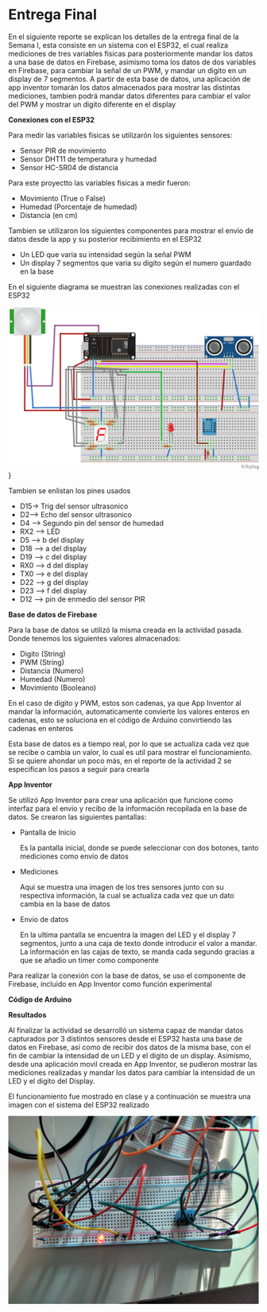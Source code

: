 # Entrega Final

En el siguiente reporte se explican los detalles de la entrega final de la Semana I, esta consiste en un sistema con el ESP32, el cual realiza mediciones de tres variables fisicas para posteriormente mandar los datos a una base de datos en Firebase, asimismo toma los datos de dos variables en Firebase, para cambiar la señal de un PWM, y mandar un digito en un display de 7 segmentos. A partir de esta base de datos, una aplicación de app inventor tomarán los datos almacenados para mostrar las distintas mediciones, tambien podrá mandar datos diferentes para cambiar el valor del PWM y mostrar un digito diferente en el display

**Conexiones con el ESP32**

Para medir las variables fisicas se utilizarón los siguientes sensores:

- Sensor PIR de movimiento
- Sensor DHT11 de temperatura y humedad
- Sensor HC-SR04 de distancia 

Para este proyectto las variables fisicas a medir fueron:

- Movimiento (True o False)
- Humedad (Porcentaje de humedad)
- Distancia (en cm)

Tambien se utilizaron los siguientes componentes para mostrar el envio de datos desde la app y su posterior recibimiento en el ESP32

- Un LED que varia su intensidad según la señal PWM
- Un display 7 segmentos que varia su digito según el numero guardado en la base

En el siguiente diagrama se muestran las conexiones realizadas con el ESP32

![Diagrama de conexiones realizadas](./Semana_I.png)}

Tambien se enlistan los pines usados 

- D15-> Trig del sensor ultrasonico
- D2--> Echo del sensor ultrasonico
- D4 --> Segundo pin del sensor de humedad
- RX2 --> LED
- D5 --> b del display
- D18 --> a del display
- D19 --> c del display
- RX0 --> d del display
- TX0 --> e del display
- D22 --> g del display
- D23 --> f del display
- D12 --> pin de enmedio del sensor PIR

**Base de datos de Firebase**

Para la base de datos se utilizó la misma creada en la actividad pasada. Donde tenemos los siguientes valores almacenados:

- Digito (String)
- PWM (String)
- Distancia (Numero)
- Humedad (Numero)
- Movimiento (Booleano)

En el caso de digito y PWM, estos son cadenas, ya que App Inventor al mandar la información, automaticamente convierte los valores enteros en cadenas, esto se soluciona en el código de Arduino convirtiendo las cadenas en enteros 

Esta base de datos es a tiempo real, por lo que se actualiza cada vez que se recibe o cambia un valor, lo cual es util para mostrar el funcionamiento. Si se quiere ahondar un poco más, en el reporte de la actividad 2 se especifican los pasos a seguir para crearla

**App Inventor**

Se utilizó App Inventor para crear una aplicación que funcione como interfaz para el envio y recibo de la información recopilada en la base de datos. Se crearon las siguientes pantallas:

- Pantalla de Inicio
  
  Es la pantalla inicial, donde se puede seleccionar con dos botones, tanto mediciones como envio de datos
  
- Mediciones
  
  Aqui se muestra una imagen de los tres sensores junto con su respectiva información, la cual se actualiza cada vez que un dato cambia en la base de datos
  
- Envio de datos

  En la ultima pantalla se encuentra la imagen del LED y el display 7 segmentos, junto a una caja de texto donde introducir el valor a mandar. La información en las cajas de texto, se manda cada segundo gracias a que se añadio un timer como componente
  
Para realizar la conexión con la base de datos, se uso el componente de Firebase, incluido en App Inventor como función experimental

**Código de Arduino**

**Resultados**

Al finalizar la actividad se desarrolló un sistema capaz de mandar datos capturados por 3 distintos sensores desde el ESP32 hasta una base de datos en Firebase, así como de recibir dos datos de la misma base, con el fin de cambiar la intensidad de un LED y el digito de un display. Asimismo, desde una aplicación movil creada en App Inventor, se pudieron mostrar las mediciones realizadas y mandar los datos para cambiar la intensidad de un LED y el digito del Display.

El funcionamiento fue mostrado en clase y a continuación se muestra una imagen con el sistema del ESP32 realizado

![Circuito completo](./20221026_172338.jpg)
